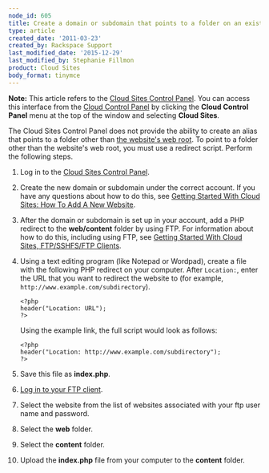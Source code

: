 ```yaml
---
node_id: 605
title: Create a domain or subdomain that points to a folder on an existing Cloud Sites website
type: article
created_date: '2011-03-23'
created_by: Rackspace Support
last_modified_date: '2015-12-29'
last_modified_by: Stephanie Fillmon
product: Cloud Sites
body_format: tinymce
---
```


**Note:** This article refers to the [Cloud Sites Control
Panel](https://manage.rackspacecloud.com). You can access this interface
from the [Cloud Control Panel](https://mycloud.rackspace.com) by
clicking the **Cloud Control Panel** menu at the top of the window and
selecting **Cloud Sites**.

The Cloud Sites Control Panel does not provide the ability to create an
alias that points to a folder other than [the website's web
root](/how-to/locate-the-linux-path-for-your-cloud-sites-website).
To point to a folder other than the website's web root, you must use a
redirect script. Perform the following steps.

1.  Log in to the
    <a href="http://manage.rackspacecloud.com" class="external free" title="http://manage.rackspacecloud.com">Cloud Sites Control Panel</a>.
2.  Create the new domain or subdomain under the correct account. If you
    have any questions about how to do this, see [Getting Started With
    Cloud Sites: How To Add A New
    Website](/how-to/getting-started-with-cloud-sites-how-to-add-a-new-website).
3.  After the domain or subdomain is set up in your account, add a PHP
    redirect to the **web/content** folder by using FTP. For information
    about how to do this, including using FTP, see [Getting Started With
    Cloud Sites, FTP/SSHFS/FTP
    Clients](/how-to/getting-started-with-cloud-sites-ftpsshfsftp-clients).
4.  Using a text editing program (like Notepad or Wordpad), create a
    file with the following PHP redirect on your computer. After
    `Location:`, enter the URL that you want to redirect the website to
    (for example, `http://www.example.com/subdirectory`).

        <?php
        header("Location: URL");
        ?>

    Using the example link, the full script would look as follows:

        <?php
        header("Location: http://www.example.com/subdirectory");
        ?>

5.  Save this file as **index.php**.
6.  [Log in to your FTP
    client](/how-to/getting-started-with-cloud-sites-uploading-your-content).
7.  Select the website from the list of websites associated with your
    ftp user name and password.
8.  Select the **web** folder.
9.  Select the **content** folder.
10. Upload the **index.php** file from your computer to the
    **content** folder.


